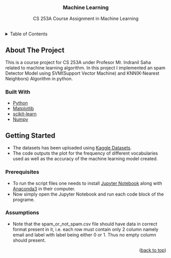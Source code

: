 <div id="top"></div>


<!-- PROJECT LOGO -->
<br />
<div align="center">

  <h3 align="center">Machine Learning</h3>

  <p align="center">
    CS 253A Course Assignment in Machine Learning 
  </p>
</div>

<br>

<!-- TABLE OF CONTENTS -->
<details>
  <summary>Table of Contents</summary>
  <ol>
    <li>
      <a href="#about-the-project">About The Project</a>
      <ul>
        <li><a href="#built-with">Built With</a></li>
      </ul>
    </li>
    <li>
      <a href="#getting-started">Getting Started</a>
      <ul>
        <li><a href="#prerequistes">Prerequisites</a></li>
        <li><a href="#command">Command</a></li>
      </ul>
    </li>
  </ol>
</details>



<!-- ABOUT THE PROJECT -->
## About The Project

This is a course project for CS 253A under Profesor Mr. Indranil Saha related to machine learning algorithm. In this project I implemented an spam Detector Model using SVM(Support Vector Machine) and KNN(K-Nearest Neighbors) Algorithm in python.

### Built With

* [Python](https://www.python.org/)
* [Matplotlib](https://matplotlib.org/)
* [scikit-learn](https://scikit-learn.org/stable/)
* [Numpy](https://numpy.org/)


<!-- GETTING STARTED -->
## Getting Started

* The datasets has been uploaded using [Kaggle Datasets](https://www.kaggle.com/datasets/ozlerhakan/spam-or-not-spam-dataset?resource=download).
* The code outputs the plot for the frequency of different vocabularies used as well as the accuracy of the machine learning model created.


### Prerequisites

*  To run the script files one needs to install [Jupyter Notebook](https://jupyter.org/) along with [Anaconda3](https://www.anaconda.com/) in their computer.
* Now simply open the Jupyter Notebook and run each code block of the programe.

### Assumptions

* Note that the spam_or_not_spam.csv file should have data in correct format present in it, i.e. each row must contain only 2 column namely email and label with label being either 0 or 1. Thus no empty column should present. 


<p align="right">(<a href="#top">back to top</a>)</p>
